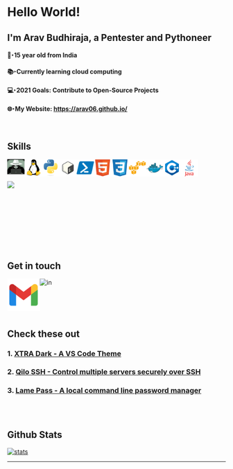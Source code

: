 # Hello World!
## I'm Arav Budhiraja, a Pentester and Pythoneer

#### 👦‣15 year old from India  
#### 📚‣Currently learning cloud computing <br />
#### 💻‣2021 Goals: Contribute to Open-Source Projects  
#### 🌐‣My Website: https://arav06.github.io/

<br />

## Skills

[<img align="left" alt="pentesting" width="40px" src="images/pentester.jpg" />][a]
[<img align="left" alt="linux" width="40px" src="images/linux.svg" />][a]
[<img align="left" alt="python" width="40px" src="images/python.svg" />][a]
[<img align="left" alt="bash" width="40px" src="images/bash.png" />][a]
[<img align="left" alt="pwsh" width="40px" src="images/pwsh.png" />][a]
[<img align="left" alt="html" width="40px" src="images/html.svg" />][a]
[<img align="left" alt="css" width="40px" src="images/css.svg" />][a]
[<img align="left" alt="aws" width="40px" src="images/aws.svg" />][a]
[<img align="left" alt="docker" width="40px" src="images/docker.svg" />][a]
[<img align="left" alt="c++" width="40px" src="images/cpp.png" />][a]
[<img align="left" alt="java" width="40px" src="images/java.svg" />][a]

<br />
<br />
<br />
<a href="#"><img src="https://github-readme-stats.vercel.app/api/top-langs/?username=arav06&show_icons=true&hide_border=true&layout=compact&theme=github_dark&langs_count=20" align="left" /></a>

<br />
<br />
<br />
<br />
<br />
<br />
<br />
<br />
<br />


## Get in touch

[<img align="left" alt="mail" width="75px" src="images/mail.png" />][m]
[<img align="left" alt="in" width="70px" src="images/linkedin.ico" />][l]

<br />
<br />
<br />
<br />
<br />
 
## Check these out

### 1. <a href="https://marketplace.visualstudio.com/items?itemName=aravbudhiraja.xtra-dark">XTRA Dark - A VS Code Theme</a>
### 2. <a href="https://github.com/arav06/qilo">Qilo SSH - Control multiple servers securely over SSH</a>
### 3. <a href="https://github.com/arav06/lpass">Lame Pass - A local command line password manager</a>

<br />
<br />

## Github Stats
<a href="#"><img alt="stats" src="https://github-readme-stats.vercel.app/api?username=arav06&show_icons=true&theme=github_dark&hide_border=true" /></a>

***

[a]:#
[m]:mailto:contact.arav06@gmail.com
[l]:https://linkedin.com/in/aravbudhiraja
